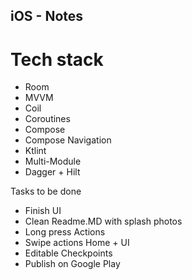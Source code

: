 ## iOS - Notes

# Tech stack
* Room
* MVVM
* Coil
* Coroutines
* Compose
* Compose Navigation
* Ktlint
* Multi-Module
* Dagger + Hilt


Tasks to be done 
* Finish UI
* Clean Readme.MD with splash photos
* Long press Actions
* Swipe actions Home + UI
* Editable Checkpoints
* Publish on Google Play
